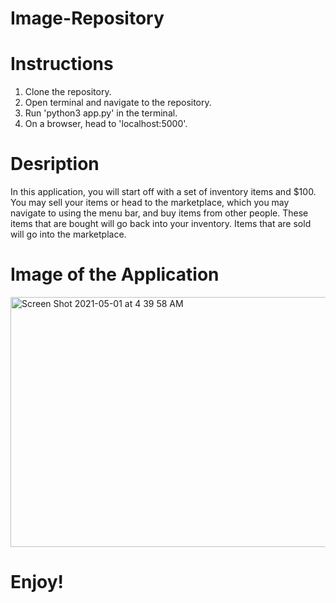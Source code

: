 # Image-Repository

# Instructions
1. Clone the repository.
2. Open terminal and navigate to the repository.
3. Run 'python3 app.py' in the terminal.
4. On a browser, head to 'localhost:5000'.

# Desription
In this application, you will start off with a set of inventory items and $100. You may sell your items or head to the marketplace, which you may navigate to using the menu bar, and buy items from other people. These items that are bought will go back into your inventory. Items that are sold will go into the marketplace.

# Image of the Application

<img width="700" height="400" alt="Screen Shot 2021-05-01 at 4 39 58 AM" src="https://user-images.githubusercontent.com/67655719/116776627-59b6af80-aa37-11eb-8afa-d8b0fb7b4906.png">

# Enjoy!
